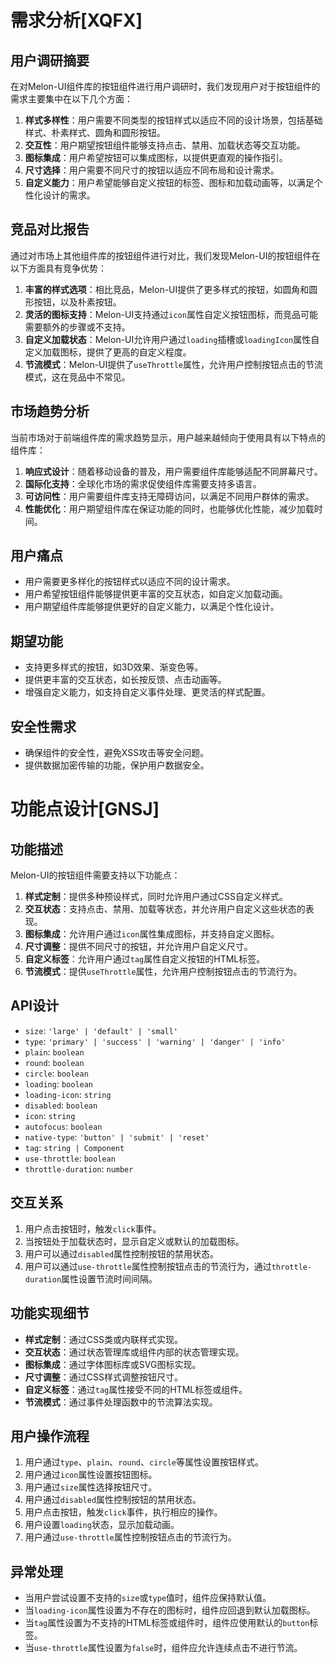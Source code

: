 # 需求分析[XQFX]

## 用户调研摘要
在对Melon-UI组件库的按钮组件进行用户调研时，我们发现用户对于按钮组件的需求主要集中在以下几个方面：

1. **样式多样性**：用户需要不同类型的按钮样式以适应不同的设计场景，包括基础样式、朴素样式、圆角和圆形按钮。
2. **交互性**：用户期望按钮组件能够支持点击、禁用、加载状态等交互功能。
3. **图标集成**：用户希望按钮可以集成图标，以提供更直观的操作指引。
4. **尺寸选择**：用户需要不同尺寸的按钮以适应不同布局和设计需求。
5. **自定义能力**：用户希望能够自定义按钮的标签、图标和加载动画等，以满足个性化设计的需求。

## 竞品对比报告
通过对市场上其他组件库的按钮组件进行对比，我们发现Melon-UI的按钮组件在以下方面具有竞争优势：

1. **丰富的样式选项**：相比竞品，Melon-UI提供了更多样式的按钮，如圆角和圆形按钮，以及朴素按钮。
2. **灵活的图标支持**：Melon-UI支持通过`icon`属性自定义按钮图标，而竞品可能需要额外的步骤或不支持。
3. **自定义加载状态**：Melon-UI允许用户通过`loading`插槽或`loadingIcon`属性自定义加载图标，提供了更高的自定义程度。
4. **节流模式**：Melon-UI提供了`useThrottle`属性，允许用户控制按钮点击的节流模式，这在竞品中不常见。

## 市场趋势分析
当前市场对于前端组件库的需求趋势显示，用户越来越倾向于使用具有以下特点的组件库：

1. **响应式设计**：随着移动设备的普及，用户需要组件库能够适配不同屏幕尺寸。
2. **国际化支持**：全球化市场的需求促使组件库需要支持多语言。
3. **可访问性**：用户需要组件库支持无障碍访问，以满足不同用户群体的需求。
4. **性能优化**：用户期望组件库在保证功能的同时，也能够优化性能，减少加载时间。

## 用户痛点
- 用户需要更多样化的按钮样式以适应不同的设计需求。
- 用户希望按钮组件能够提供更丰富的交互状态，如自定义加载动画。
- 用户期望组件库能够提供更好的自定义能力，以满足个性化设计。

## 期望功能
- 支持更多样式的按钮，如3D效果、渐变色等。
- 提供更丰富的交互状态，如长按反馈、点击动画等。
- 增强自定义能力，如支持自定义事件处理、更灵活的样式配置。

## 安全性需求
- 确保组件的安全性，避免XSS攻击等安全问题。
- 提供数据加密传输的功能，保护用户数据安全。

# 功能点设计[GNSJ]

## 功能描述
Melon-UI的按钮组件需要支持以下功能点：

1. **样式定制**：提供多种预设样式，同时允许用户通过CSS自定义样式。
2. **交互状态**：支持点击、禁用、加载等状态，并允许用户自定义这些状态的表现。
3. **图标集成**：允许用户通过`icon`属性集成图标，并支持自定义图标。
4. **尺寸调整**：提供不同尺寸的按钮，并允许用户自定义尺寸。
5. **自定义标签**：允许用户通过`tag`属性自定义按钮的HTML标签。
6. **节流模式**：提供`useThrottle`属性，允许用户控制按钮点击的节流行为。

## API设计
- `size`: `'large' | 'default' | 'small'`
- `type`: `'primary' | 'success' | 'warning' | 'danger' | 'info'`
- `plain`: `boolean`
- `round`: `boolean`
- `circle`: `boolean`
- `loading`: `boolean`
- `loading-icon`: `string`
- `disabled`: `boolean`
- `icon`: `string`
- `autofocus`: `boolean`
- `native-type`: `'button' | 'submit' | 'reset'`
- `tag`: `string | Component`
- `use-throttle`: `boolean`
- `throttle-duration`: `number`

## 交互关系
1. 用户点击按钮时，触发`click`事件。
2. 当按钮处于加载状态时，显示自定义或默认的加载图标。
3. 用户可以通过`disabled`属性控制按钮的禁用状态。
4. 用户可以通过`use-throttle`属性控制按钮点击的节流行为，通过`throttle-duration`属性设置节流时间间隔。

## 功能实现细节
- **样式定制**：通过CSS类或内联样式实现。
- **交互状态**：通过状态管理库或组件内部的状态管理实现。
- **图标集成**：通过字体图标库或SVG图标实现。
- **尺寸调整**：通过CSS样式调整按钮尺寸。
- **自定义标签**：通过`tag`属性接受不同的HTML标签或组件。
- **节流模式**：通过事件处理函数中的节流算法实现。

## 用户操作流程
1. 用户通过`type`、`plain`、`round`、`circle`等属性设置按钮样式。
2. 用户通过`icon`属性设置按钮图标。
3. 用户通过`size`属性选择按钮尺寸。
4. 用户通过`disabled`属性控制按钮的禁用状态。
5. 用户点击按钮，触发`click`事件，执行相应的操作。
6. 用户设置`loading`状态，显示加载动画。
7. 用户通过`use-throttle`属性控制按钮点击的节流行为。

## 异常处理
- 当用户尝试设置不支持的`size`或`type`值时，组件应保持默认值。
- 当`loading-icon`属性设置为不存在的图标时，组件应回退到默认加载图标。
- 当`tag`属性设置为不支持的HTML标签或组件时，组件应使用默认的`button`标签。
- 当`use-throttle`属性设置为`false`时，组件应允许连续点击不进行节流。